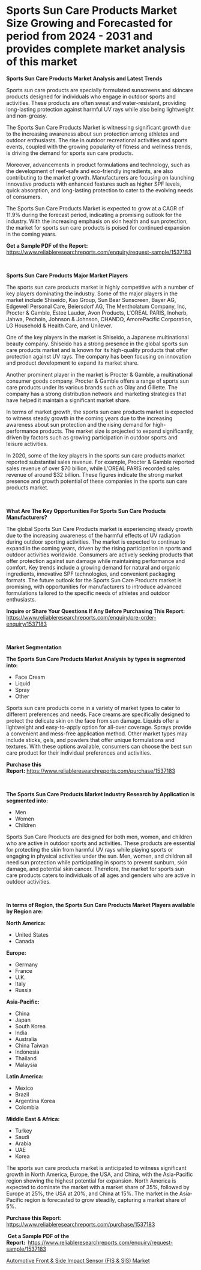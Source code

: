 <p><h1>Sports Sun Care Products Market Size Growing and Forecasted for period from 2024 - 2031 and provides complete market analysis of this market</h1></p><p><strong>Sports Sun Care Products Market Analysis and Latest Trends</strong></p>
<p><p>Sports sun care products are specially formulated sunscreens and skincare products designed for individuals who engage in outdoor sports and activities. These products are often sweat and water-resistant, providing long-lasting protection against harmful UV rays while also being lightweight and non-greasy.</p><p>The Sports Sun Care Products Market is witnessing significant growth due to the increasing awareness about sun protection among athletes and outdoor enthusiasts. The rise in outdoor recreational activities and sports events, coupled with the growing popularity of fitness and wellness trends, is driving the demand for sports sun care products.</p><p>Moreover, advancements in product formulations and technology, such as the development of reef-safe and eco-friendly ingredients, are also contributing to the market growth. Manufacturers are focusing on launching innovative products with enhanced features such as higher SPF levels, quick absorption, and long-lasting protection to cater to the evolving needs of consumers.</p><p>The Sports Sun Care Products Market is expected to grow at a CAGR of 11.9% during the forecast period, indicating a promising outlook for the industry. With the increasing emphasis on skin health and sun protection, the market for sports sun care products is poised for continued expansion in the coming years.</p></p>
<p><strong>Get a Sample PDF of the Report:&nbsp;</strong> <a href="https://www.reliableresearchreports.com/enquiry/request-sample/1537183">https://www.reliableresearchreports.com/enquiry/request-sample/1537183</a></p>
<p>&nbsp;</p>
<p><strong>Sports Sun Care Products Major Market Players</strong></p>
<p><p>The sports sun care products market is highly competitive with a number of key players dominating the industry. Some of the major players in the market include Shiseido, Kao Group, Sun Bear Sunscreen, Bayer AG, Edgewell Personal Care, Beiersdorf AG, The Mentholatum Company, Inc, Procter & Gamble, Estee Lauder, Avon Products, L'OREAL PARIS, Inoherb, Jahwa, Pechoin, Johnson & Johnson, CHANDO, AmorePacific Corporation, LG Household & Health Care, and Unilever.</p><p>One of the key players in the market is Shiseido, a Japanese multinational beauty company. Shiseido has a strong presence in the global sports sun care products market and is known for its high-quality products that offer protection against UV rays. The company has been focusing on innovation and product development to expand its market share.</p><p>Another prominent player in the market is Procter & Gamble, a multinational consumer goods company. Procter & Gamble offers a range of sports sun care products under its various brands such as Olay and Gillette. The company has a strong distribution network and marketing strategies that have helped it maintain a significant market share.</p><p>In terms of market growth, the sports sun care products market is expected to witness steady growth in the coming years due to the increasing awareness about sun protection and the rising demand for high-performance products. The market size is projected to expand significantly, driven by factors such as growing participation in outdoor sports and leisure activities.</p><p>In 2020, some of the key players in the sports sun care products market reported substantial sales revenue. For example, Procter & Gamble reported sales revenue of over $70 billion, while L'OREAL PARIS recorded sales revenue of around $32 billion. These figures indicate the strong market presence and growth potential of these companies in the sports sun care products market.</p></p>
<p>&nbsp;</p>
<p><strong>What Are The Key Opportunities For Sports Sun Care Products Manufacturers?</strong></p>
<p><p>The global Sports Sun Care Products market is experiencing steady growth due to the increasing awareness of the harmful effects of UV radiation during outdoor sporting activities. The market is expected to continue to expand in the coming years, driven by the rising participation in sports and outdoor activities worldwide. Consumers are actively seeking products that offer protection against sun damage while maintaining performance and comfort. Key trends include a growing demand for natural and organic ingredients, innovative SPF technologies, and convenient packaging formats. The future outlook for the Sports Sun Care Products market is promising, with opportunities for manufacturers to introduce advanced formulations tailored to the specific needs of athletes and outdoor enthusiasts.</p></p>
<p><strong>Inquire or Share Your Questions If Any Before Purchasing This Report:</strong> <a href="https://www.reliableresearchreports.com/enquiry/pre-order-enquiry/1537183">https://www.reliableresearchreports.com/enquiry/pre-order-enquiry/1537183</a></p>
<p>&nbsp;</p>
<p><strong>Market Segmentation</strong></p>
<p><strong>The Sports Sun Care Products Market Analysis by types is segmented into:</strong></p>
<p><ul><li>Face Cream</li><li>Liquid</li><li>Spray</li><li>Other</li></ul></p>
<p><p>Sports sun care products come in a variety of market types to cater to different preferences and needs. Face creams are specifically designed to protect the delicate skin on the face from sun damage. Liquids offer a lightweight and easy-to-apply option for all-over coverage. Sprays provide a convenient and mess-free application method. Other market types may include sticks, gels, and powders that offer unique formulations and textures. With these options available, consumers can choose the best sun care product for their individual preferences and activities.</p></p>
<p><strong>Purchase this Report:&nbsp;</strong><a href="https://www.reliableresearchreports.com/purchase/1537183">https://www.reliableresearchreports.com/purchase/1537183</a></p>
<p>&nbsp;</p>
<p><strong>The Sports Sun Care Products Market Industry Research by Application is segmented into:</strong></p>
<p><ul><li>Men</li><li>Women</li><li>Children</li></ul></p>
<p><p>Sports Sun Care Products are designed for both men, women, and children who are active in outdoor sports and activities. These products are essential for protecting the skin from harmful UV rays while playing sports or engaging in physical activities under the sun. Men, women, and children all need sun protection while participating in sports to prevent sunburn, skin damage, and potential skin cancer. Therefore, the market for sports sun care products caters to individuals of all ages and genders who are active in outdoor activities.</p></p>
<p>&nbsp;</p>
<p><strong>In terms of Region, the Sports Sun Care Products Market Players available by Region are:</strong></p>
<p>
    <p> <strong> North America: </strong>
        <ul>
            <li>United States</li>
            <li>Canada</li>
        </ul>
        </p> 
    <p> <strong> Europe: </strong>
        <ul>
            <li>Germany</li>
            <li>France</li>
            <li>U.K.</li>
            <li>Italy</li>
            <li>Russia</li>
        </ul>
        </p> 
    <p> <strong> Asia-Pacific: </strong>
        <ul>
            <li>China</li>
            <li>Japan</li>
            <li>South Korea</li>
            <li>India</li>
            <li>Australia</li>
            <li>China Taiwan</li>
            <li>Indonesia</li>
            <li>Thailand</li>
            <li>Malaysia</li>
        </ul>
        </p> 
    <p> <strong> Latin America: </strong>
        <ul>
            <li>Mexico</li>
            <li>Brazil</li>
            <li>Argentina Korea</li>
            <li>Colombia</li>
        </ul>
        </p> 
    <p> <strong> Middle East & Africa: </strong>
        <ul>
            <li>Turkey</li>
            <li>Saudi</li>
            <li>Arabia</li>
            <li>UAE</li>
            <li>Korea</li>
        </ul>
    </p>
    </p>
<p><p>The sports sun care products market is anticipated to witness significant growth in North America, Europe, the USA, and China, with the Asia-Pacific region showing the highest potential for expansion. North America is expected to dominate the market with a market share of 35%, followed by Europe at 25%, the USA at 20%, and China at 15%. The market in the Asia-Pacific region is forecasted to grow steadily, capturing a market share of 5%.</p></p>
<p><strong>Purchase this Report: </strong><a href="https://www.reliableresearchreports.com/purchase/1537183">https://www.reliableresearchreports.com/purchase/1537183</a></p>
<p>&nbsp;<strong>Get a Sample PDF of the Report:&nbsp;&nbsp;</strong><a href="https://www.reliableresearchreports.com/enquiry/request-sample/1537183">https://www.reliableresearchreports.com/enquiry/request-sample/1537183</a></p>
<p><strong></strong></p>
<p><p><a href="https://boundless-drawbridge-702.notion.site/Automotive-Front-Side-Impact-Sensor-FIS-SIS-Market-Size-Reflecting-a-Forecast-Till-2031-Marke-077e4366eb0e489ba85ddf1638472dc6">Automotive Front & Side Impact Sensor (FIS & SIS) Market</a></p></p>